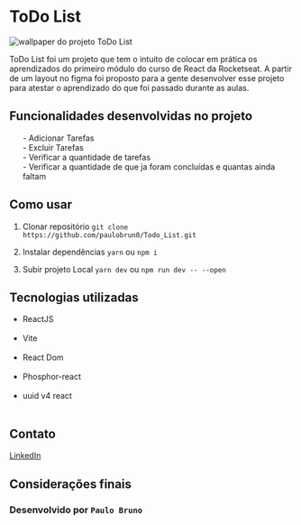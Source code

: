 # ToDo List

<img src="/wallpaper.jpeg" alt="wallpaper do projeto ToDo List" />

ToDo List foi um projeto que tem o intuito de colocar em prática os aprendizados do primeiro módulo do curso de React da Rocketseat. A partir de um layout no figma foi proposto para a gente desenvolver esse projeto para atestar o aprendizado do que foi passado durante as aulas.

## Funcionalidades desenvolvidas no projeto

<ul>
  - Adicionar Tarefas<br>
  - Excluir Tarefas<br>
  - Verificar a quantidade de tarefas<br>
  - Verificar a quantidade de que ja foram concluídas e quantas ainda faltam<br>
</ul>

## Como usar

1. Clonar repositório
   `git clone https://github.com/paulobrun0/Todo_List.git `

2. Instalar dependências
   `yarn` ou `npm i`

3. Subir projeto Local
   `yarn dev` ou `npm run dev -- --open`

## Tecnologias utilizadas

<ul>
  <li>ReactJS</li><br>
  <li>Vite</li><br>
  <li>React Dom</li><br>
  <li>Phosphor-react</li><br>
  <li>uuid v4 react</li><br>
</ul>

## Contato

[LinkedIn](https://www.linkedin.com/in/paulobrun0/)

## Considerações finais

### Desenvolvido por `Paulo Bruno`
